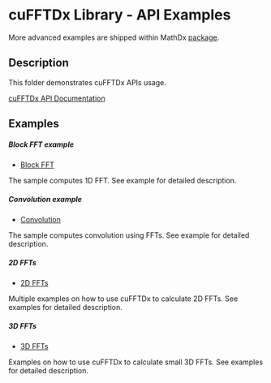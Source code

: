 # cuFFTDx Library - API Examples

More advanced examples are shipped within MathDx [package](https://developer.nvidia.com/mathdx).

## Description

This folder demonstrates cuFFTDx APIs usage.

[cuFFTDx API Documentation](https://docs.nvidia.com/cuda/cufftdx/index.html)

## Examples

##### Block FFT example

* [Block FFT](block_fft)

The sample computes 1D FFT. See example for detailed description.

##### Convolution example

* [Convolution](convolution)

The sample computes convolution using FFTs. See example for detailed description.

##### 2D FFTs

* [2D FFTs](fft_2d)

Multiple examples on how to use cuFFTDx to calculate 2D FFTs. See examples for detailed description.

##### 3D FFTs

* [3D FFTs](fft_3d)

Examples on how to use cuFFTDx to calculate small 3D FFTs. See examples for detailed description.
